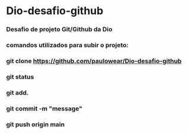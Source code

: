 # Dio-desafio-github
### Desafio de projeto Git/Github da Dio
### comandos utilizados para  subir o projeto:
### git clone https://github.com/paulowear/Dio-desafio-github
### git status
### git add.
### git commit -m "message"
### git push origin main

